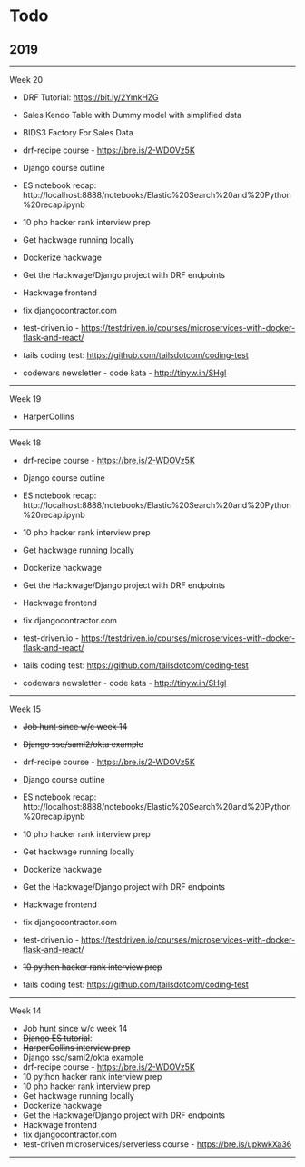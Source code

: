 # Todo

## 2019


----
Week 20

- DRF Tutorial: https://bit.ly/2YmkHZG
- Sales Kendo Table with Dummy model with simplified data
- BIDS3 Factory For Sales Data
- drf-recipe course - https://bre.is/2-WDOVz5K
- Django course outline
- ES notebook recap: http://localhost:8888/notebooks/Elastic%20Search%20and%20Python%20recap.ipynb

- 10 php hacker rank interview prep
- Get hackwage running locally
- Dockerize hackwage
- Get the Hackwage/Django project with DRF endpoints
- Hackwage frontend
- fix djangocontractor.com
 
 
- test-driven.io - https://testdriven.io/courses/microservices-with-docker-flask-and-react/
- tails coding test: https://github.com/tailsdotcom/coding-test
- codewars newsletter - code kata - http://tinyw.in/SHgl

----
Week 19
- HarperCollins

----
Week 18

- drf-recipe course - https://bre.is/2-WDOVz5K
- Django course outline
- ES notebook recap: http://localhost:8888/notebooks/Elastic%20Search%20and%20Python%20recap.ipynb

- 10 php hacker rank interview prep
- Get hackwage running locally
- Dockerize hackwage
- Get the Hackwage/Django project with DRF endpoints
- Hackwage frontend
- fix djangocontractor.com
 
 
- test-driven.io - https://testdriven.io/courses/microservices-with-docker-flask-and-react/
- tails coding test: https://github.com/tailsdotcom/coding-test
- codewars newsletter - code kata - http://tinyw.in/SHgl

----

Week 15

- ~~Job hunt since w/c week 14~~
- ~~Django sso/saml2/okta example~~
- drf-recipe course - https://bre.is/2-WDOVz5K
- Django course outline
- ES notebook recap: http://localhost:8888/notebooks/Elastic%20Search%20and%20Python%20recap.ipynb

- 10 php hacker rank interview prep
- Get hackwage running locally
- Dockerize hackwage
- Get the Hackwage/Django project with DRF endpoints
- Hackwage frontend
- fix djangocontractor.com
 
 
- test-driven.io - https://testdriven.io/courses/microservices-with-docker-flask-and-react/
- ~~10 python hacker rank interview prep~~
- tails coding test: https://github.com/tailsdotcom/coding-test

----
Week 14

- Job hunt since w/c week 14
- ~~Django ES tutorial~~:
- ~~HarperCollins interview prep~~
- Django sso/saml2/okta example
- drf-recipe course - https://bre.is/2-WDOVz5K
- 10 python hacker rank interview prep
- 10 php hacker rank interview prep
- Get hackwage running locally
- Dockerize hackwage
- Get the Hackwage/Django project with DRF endpoints
- Hackwage frontend
- fix djangocontractor.com
- test-driven microservices/serverless course - https://bre.is/upkwkXa36

----
